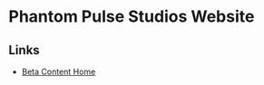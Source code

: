 # Phantom Pulse Studios Website

## Links
- [Beta Content Home](https://phantompulsestudios.github.io/content/beta/index.html)
